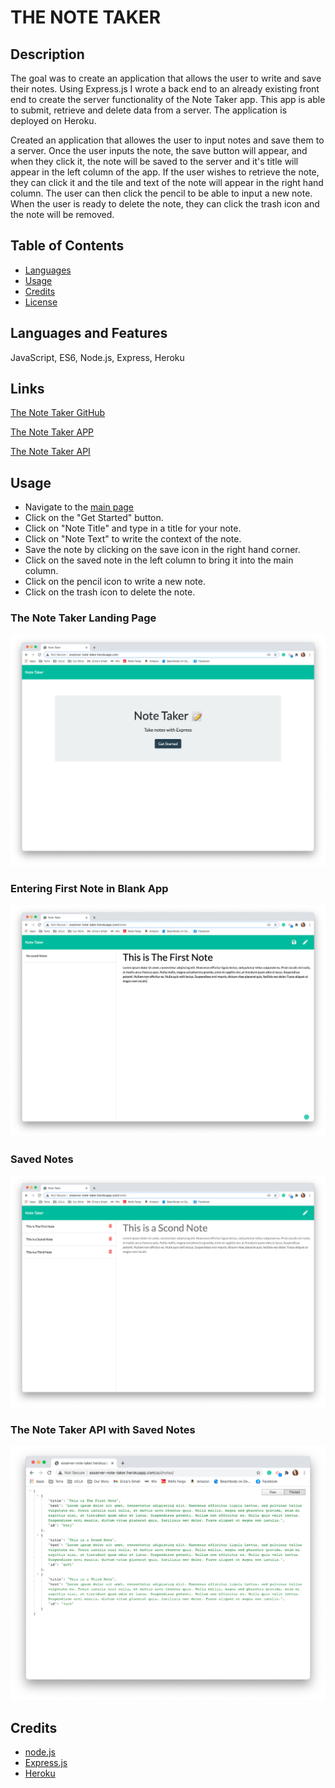 # THE NOTE TAKER

## Description 

The goal was to create an application that allows the user to write and save their notes. Using Express.js I wrote a back end to an already existing front end to create the server functionality of the Note Taker app. This app is able to submit, retrieve and delete data from a server. The application is deployed on Heroku.

Created an application that allowes the user to input notes and save them to a server. Once the user inputs the note, the save button will appear, and when they click it, the note will be saved to the server and it's title will appear in the left column of the app. If the user wishes to retrieve the note, they can click it and the tile and text of the note will appear in the right hand column. The user can then click the pencil to be able to input a new note. When the user is ready to delete the note, they can click the trash icon and the note will be removed.

## Table of Contents

* [Languages](#languages)
* [Usage](#usage)
* [Credits](#credits)
* [License](#license)

## Languages and Features

JavaScript, ES6, Node.js, Express, Heroku


## Links

[The Note Taker GitHub](https://github.com/ericasiegel/the-note-taker.git)

[The Note Taker APP](http://esserver-note-taker.herokuapp.com/)

[The Note Taker API](http://esserver-note-taker.herokuapp.com/api/notes)



## Usage 

- Navigate to the [main page](http://esserver-note-taker.herokuapp.com/)
- Click on the "Get Started" button.
- Click on "Note Title" and type in a title for your note.
- Click on "Note Text" to write the context of the note.
- Save the note by clicking on the save icon in the right hand corner.
- Click on the saved note in the left column to bring it into the main column.
- Click on the pencil icon to write a new note.
- Click on the trash icon to delete the note.

### The Note Taker Landing Page
![Landing Page](./assets/images/pic1.png)

### Entering First Note in Blank App
![First Note](./assets/images/pic2.png)

### Saved Notes
![Saved Notes](./assets/images/pic3.png)

### The Note Taker API with Saved Notes
![API](./assets/images/pic4.png)

## Credits

- [node.js](https://nodejs.org/en/)
- [Express.js](https://expressjs.com/)
- [Heroku](http://heroku.com)


